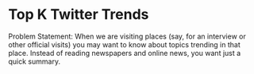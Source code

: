 # Top K Twitter Trends

Problem Statement: When we are visiting places (say, for an interview or other official visits) you may want to know about topics trending in that place. Instead of reading newspapers and online news, you want just a quick summary.